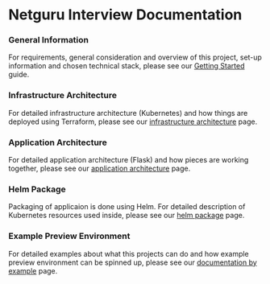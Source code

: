 # Netguru Interview Documentation

### General Information

For requirements, general consideration and overview of this project, set-up information and chosen technical stack, please see our [Getting Started](getting-started.md) guide.

### Infrastructure Architecture

For detailed infrastructure architecture (Kubernetes) and how things are deployed using Terraform, please see our [infrastructure architecture](infrastructure-architecture.md) page.

### Application Architecture

For detailed application architecture (Flask) and how pieces are working together, please see our [application architecture](application-architecture.md) page.

### Helm Package

Packaging of applicaion is done using Helm. For detailed description of Kubernetes resources used inside, please see our [helm package](helm-package.md) page.

### Example Preview Environment

For detailed examples about what this projects can do and how example preview environment can be spinned up, please see our [documentation by example](preview-environment-example.md) page.
